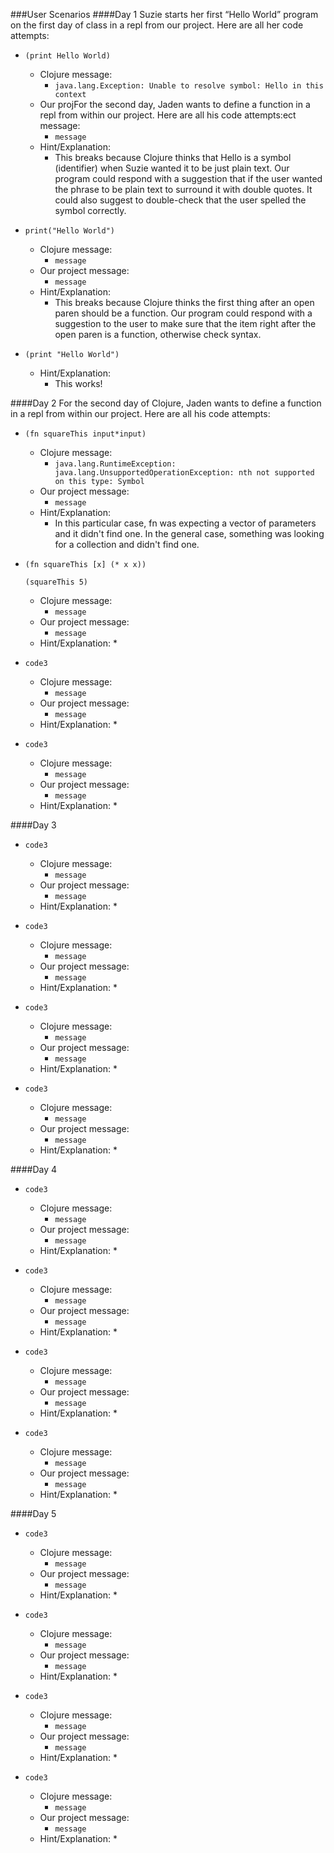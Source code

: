 ###User Scenarios
####Day 1
Suzie starts her first “Hello World” program on the first day of class in a repl from our project. Here are all her code attempts:
* ``(print Hello World)``
  * Clojure message:
    * ``java.lang.Exception: Unable to resolve symbol: Hello in this context``
  * Our projFor the second day, Jaden wants to define a function in a repl from within our project. Here are all his code attempts:ect message:
    * ``message``
  * Hint/Explanation:
    * This breaks because Clojure thinks that Hello is a symbol (identifier) when Suzie 	wanted it to be just plain text. Our program could respond with a suggestion that if the user wanted the phrase to be plain text to surround it with double quotes. It could also suggest to double-check that the user spelled the symbol correctly.

* ``print("Hello World")``
  * Clojure message:
    * ``message``
  * Our project message:
    * ``message``
  * Hint/Explanation:
    * This breaks because Clojure thinks the first thing after an open paren should be a function. Our program could respond with a suggestion to the user to make sure that the item right after the open paren is a function, otherwise check syntax.

* ``(print "Hello World")``
  * Hint/Explanation:
    * This works!


####Day 2
For the second day of Clojure, Jaden wants to define a function in a repl from within our project. Here are all his code attempts:
* ``(fn squareThis input*input)``
  * Clojure message:
    * ``java.lang.RuntimeException: java.lang.UnsupportedOperationException: nth not supported on this type: Symbol``
  * Our project message:
    * ``message``
  * Hint/Explanation:
    * In this particular case, fn was expecting a vector of parameters and it didn't find one. In the general case, something was looking for a collection and didn't find one.

* ``(fn squareThis [x] (* x x))``
    
  ``(squareThis 5)``
  * Clojure message:
    * ``message``
  * Our project message:
    * ``message``
  * Hint/Explanation:
    * 

* ``code3``
  * Clojure message:
    * ``message``
  * Our project message:
    * ``message``
  * Hint/Explanation:
    * 

* ``code3``
  * Clojure message:
    * ``message``
  * Our project message:
    * ``message``
  * Hint/Explanation:
    * 

####Day 3

* ``code3``
  * Clojure message:
    * ``message``
  * Our project message:
    * ``message``
  * Hint/Explanation:
    * 

* ``code3``
  * Clojure message:
    * ``message``
  * Our project message:
    * ``message``
  * Hint/Explanation:
    * 

* ``code3``
  * Clojure message:
    * ``message``
  * Our project message:
    * ``message``
  * Hint/Explanation:
    * 

* ``code3``
  * Clojure message:
    * ``message``
  * Our project message:
    * ``message``
  * Hint/Explanation:
    * 

####Day 4

* ``code3``
  * Clojure message:
    * ``message``
  * Our project message:
    * ``message``
  * Hint/Explanation:
    * 

* ``code3``
  * Clojure message:
    * ``message``
  * Our project message:
    * ``message``
  * Hint/Explanation:
    * 

* ``code3``
  * Clojure message:
    * ``message``
  * Our project message:
    * ``message``
  * Hint/Explanation:
    * 

* ``code3``
  * Clojure message:
    * ``message``
  * Our project message:
    * ``message``
  * Hint/Explanation:
    * 

####Day 5

* ``code3``
  * Clojure message:
    * ``message``
  * Our project message:
    * ``message``
  * Hint/Explanation:
    * 

* ``code3``
  * Clojure message:
    * ``message``
  * Our project message:
    * ``message``
  * Hint/Explanation:
    * 

* ``code3``
  * Clojure message:
    * ``message``
  * Our project message:
    * ``message``
  * Hint/Explanation:
    * 

* ``code3``
  * Clojure message:
    * ``message``
  * Our project message:
    * ``message``
  * Hint/Explanation:
    * 
